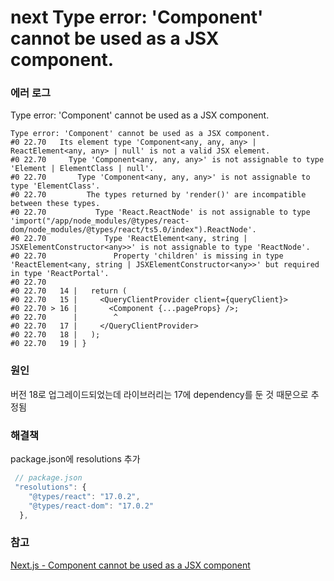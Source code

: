 # next Type error: 'Component' cannot be used as a JSX component.

### 에러 로그

Type error: 'Component' cannot be used as a JSX component.
```
Type error: 'Component' cannot be used as a JSX component.
#0 22.70   Its element type 'Component<any, any, any> | ReactElement<any, any> | null' is not a valid JSX element.
#0 22.70     Type 'Component<any, any, any>' is not assignable to type 'Element | ElementClass | null'.
#0 22.70       Type 'Component<any, any, any>' is not assignable to type 'ElementClass'.
#0 22.70         The types returned by 'render()' are incompatible between these types.
#0 22.70           Type 'React.ReactNode' is not assignable to type 'import("/app/node_modules/@types/react-dom/node_modules/@types/react/ts5.0/index").ReactNode'.
#0 22.70             Type 'ReactElement<any, string | JSXElementConstructor<any>>' is not assignable to type 'ReactNode'.
#0 22.70               Property 'children' is missing in type 'ReactElement<any, string | JSXElementConstructor<any>>' but required in type 'ReactPortal'.
#0 22.70
#0 22.70   14 |   return (
#0 22.70   15 |     <QueryClientProvider client={queryClient}>
#0 22.70 > 16 |       <Component {...pageProps} />;
#0 22.70      |        ^
#0 22.70   17 |     </QueryClientProvider>
#0 22.70   18 |   );
#0 22.70   19 | }
```


### 원인

버전 18로 업그레이드되었는데 라이브러리는 17에 dependency를 둔 것 때문으로 추정됨

### 해결책

package.json에 resolutions 추가

```jsx
 // package.json
 "resolutions": {
    "@types/react": "17.0.2",
    "@types/react-dom": "17.0.2"
  },
```

### 참고

[Next.js - Component cannot be used as a JSX component](https://soft91.tistory.com/104)

